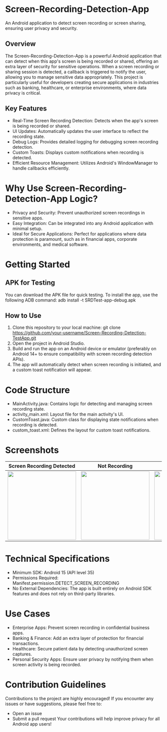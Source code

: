# Screen-Recording-Detection-App
An Android application to detect screen recording or screen sharing, ensuring user privacy and security.

## Overview
The Screen-Recording-Detection-App is a powerful Android application that can detect when this app's screen is being recorded or shared, offering an extra layer of security for sensitive operations. When a screen recording or sharing session is detected, a callback is triggered to notify the user, allowing you to manage sensitive data appropriately.
This project is particularly useful for developers creating secure applications in industries such as banking, healthcare, or enterprise environments, where data privacy is critical.

## Key Features
- Real-Time Screen Recording Detection: Detects when the app's screen is being recorded or shared.
- UI Updates: Automatically updates the user interface to reflect the recording state.
- Debug Logs: Provides detailed logging for debugging screen recording detection.
- Custom Toasts: Displays custom notifications when recording is detected.
- Efficient Resource Management: Utilizes Android's WindowManager to handle callbacks efficiently.

# Why Use Screen-Recording-Detection-App Logic?
- Privacy and Security: Prevent unauthorized screen recordings in sensitive apps.
- Easy Integration: Can be integrated into any Android application with minimal setup.
- Ideal for Secure Applications: Perfect for applications where data protection is paramount, such as in financial apps, corporate environments, and medical software.

# Getting Started
## APK for Testing
You can download the APK file for quick testing. To install the app, use the following ADB command:
    adb install -t SRDTest-app-debug.apk

## How to Use
1. Clone this repository to your local machine:
    git clone https://github.com/your-username/Screen-Recording-Detection-TestApp.git
2. Open the project in Android Studio.
3. Build and run the app on an Android device or emulator (preferably on Android 14+ to ensure compatibility with screen recording detection APIs).
4. The app will automatically detect when screen recording is initiated, and a custom toast notification will appear.


# Code Structure
- MainActivity.java: Contains logic for detecting and managing screen recording state.
- activity_main.xml: Layout file for the main activity's UI.
- CustomToast.java: Custom class for displaying state notifications when recording is detected.
- custom_toast.xml: Defines the layout for custom toast notifications.


# Screenshots
| Screen Recording Detected           | Not Recording                       | Toast Notification                          |
| ----------------------------------- | ----------------------------------- | ------------------------------------------- |
| <img src="https://media.github.sec.samsung.net/user/83641/files/107d6830-2416-41d1-ab10-df5b7ad2ae00" width="220" height="auto" /> | <img src="https://media.github.sec.samsung.net/user/83641/files/57eb53bd-a0a1-4eeb-86f6-9585aeec60d4" width="220" height="auto" /> | <img src="https://media.github.sec.samsung.net/user/83641/files/472498bb-b8db-4b27-900e-f4405e40e1ea" width="220" height="auto" /> |


# Technical Specifications
- Minimum SDK: Android 15 (API level 35)
- Permissions Required:
    Manifest.permission.DETECT_SCREEN_RECORDING
- No External Dependencies: The app is built entirely on Android SDK features and does not rely on third-party libraries.

# Use Cases
- Enterprise Apps: Prevent screen recording in confidential business apps.
- Banking & Finance: Add an extra layer of protection for financial transactions.
- Healthcare: Secure patient data by detecting unauthorized screen captures.
- Personal Security Apps: Ensure user privacy by notifying them when screen activity is being recorded.

# Contribution Guidelines
Contributions to the project are highly encouraged! If you encounter any issues or have suggestions, please feel free to:
- Open an issue
- Submit a pull request
Your contributions will help improve privacy for all Android app users!
